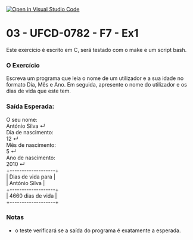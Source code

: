 [![Open in Visual Studio Code](https://classroom.github.com/assets/open-in-vscode-c66648af7eb3fe8bc4f294546bfd86ef473780cde1dea487d3c4ff354943c9ae.svg)](https://classroom.github.com/online_ide?assignment_repo_id=10254938&assignment_repo_type=AssignmentRepo)
# 03 - UFCD-0782 - F7 - Ex1
Este exercício é escrito em C, será testado com o make e um script bash.

### O Exercício
Escreva um programa que leia o nome de um utilizador e a sua idade no formato Dia, Mês e
Ano. Em seguida, apresente o nome do utilizador e os dias de vida que este tem.


### Saída Esperada:
    
O seu nome:  
António Silva ↵  
Dia de nascimento:  
12 ↵  
Mês de nascimento:  
5 ↵  
Ano de nascimento:  
2010 ↵  
+-------------------+  
| Dias de vida para |  
| António Silva     |  
+-------------------+  
| 4660 dias de vida |  
+-------------------+   


### Notas
- o teste verificará se a saída do programa é exatamente a esperada.  
